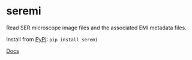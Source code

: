 # seremi

Read SER microscope image files and the associated EMI metadata files.

Install from [PyPI](https://pypi.org/project/seremi/): `pip install seremi`

[Docs](https://thenelsonlab.github.io/seremi/build/html/index.html)
